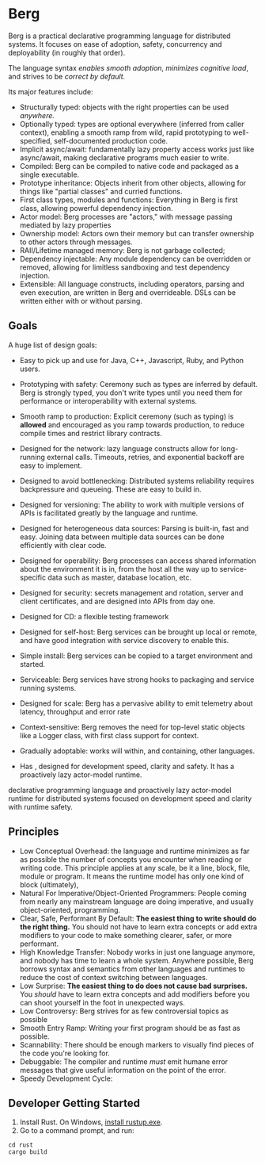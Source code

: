 # Berg

Berg is a practical declarative programming language for distributed systems. It focuses on ease of adoption, safety, concurrency and deployability (in roughly that order).

The language syntax *enables smooth adoption*, *minimizes cognitive load*, and strives to be *correct by default.*

Its major features include:

* Structurally typed: objects with the right properties can be used *anywhere.*
* Optionally typed: types are optional everywhere (inferred from caller context), enabling a smooth ramp from wild, rapid prototyping to well-specified, self-documented production code.
* Implicit async/await: fundamentally lazy property access works just like async/await, making declarative programs much easier to write.
* Compiled: Berg can be compiled to native code and packaged as a single executable.
* Prototype inheritance: Objects inherit from other objects, allowing for things like "partial classes" and curried functions.
* First class types, modules and functions: Everything in Berg is first class, allowing powerful dependency injection.
* Actor model: Berg processes are "actors," with message passing mediated by lazy properties
* Ownership model: Actors own their memory but can transfer ownership to other actors through messages.
* RAII/Lifetime managed memory: Berg is not garbage collected;
* Dependency injectable: Any module dependency can be overridden or removed, allowing for limitless sandboxing and test dependency injection.
* Extensible: All language constructs, including operators, parsing and even execution, are written in Berg and overrideable. DSLs can be written either with or without parsing.

## Goals

A huge list of design goals:

* Easy to pick up and use for Java, C++, Javascript, Ruby, and Python users.
* Prototyping with safety: Ceremony such as types are inferred by default. Berg is strongly typed, you don't write types until you need them for performance or interoperability with external systems.
* Smooth ramp to production: Explicit ceremony (such as typing) is **allowed** and encouraged as you ramp towards production, to reduce compile times and restrict library contracts.
* Designed for the network: lazy language constructs allow for long-running external calls. Timeouts, retries, and exponential backoff are easy to implement.
* Designed to avoid bottlenecking: Distributed systems reliability requires backpressure and queueing. These are easy to build in.
* Designed for versioning: The ability to work with multiple versions of APIs is facilitated greatly by the language and runtime.
* Designed for heterogeneous data sources: Parsing is built-in, fast and easy. Joining data between multiple data sources can be done efficiently with clear code.
* Designed for operability: Berg processes can access shared information about the environment it is in, from the host all the way up to service-specific data such as master, database location, etc.
* Designed for security: secrets management and rotation, server and client certificates, and are designed into APIs from day one.
* Designed for CD: a flexible testing framework
* Designed for self-host: Berg services can be brought up local or remote, and have good integration with service discovery to enable this.
* Simple install: Berg services can be copied to a target environment and started.
* Serviceable: Berg services have strong hooks to packaging and service running systems.
* Designed for scale: Berg has a pervasive ability to emit telemetry about latency, throughput and error rate
* Context-sensitive: Berg removes the need for top-level static objects like a Logger class, with first class support for context.
* Gradually adoptable: works will within, and containing, other languages.

* Has , designed for development speed, clarity and safety. It has a proactively lazy actor-model runtime.

declarative programming language and proactively lazy actor-model runtime for distributed systems focused on development speed and clarity with runtime safety.

## Principles

- Low Conceptual Overhead: the language and runtime minimizes as far as possible the number of concepts you encounter when reading or writing code. This principle applies at any scale, be it a line, block, file, module or program. It means the runtime model has only one kind of block (ultimately),
- Natural For Imperative/Object-Oriented Programmers: People coming from nearly any mainstream language are doing imperative, and usually object-oriented, programming.
- Clear, Safe, Performant By Default: **The easiest thing to write should do the right thing.** You should not have to learn extra concepts or add extra modifiers to your code to make something clearer, safer, or more performant.
- High Knowledge Transfer: Nobody works in just one language anymore, and nobody has time to learn a whole system. Anywhere possible, Berg borrows syntax and semantics from other languages and runtimes to reduce the cost of context switching between languages.
- Low Surprise: **The easiest thing to do does not cause bad surprises.** You *should* have to learn extra concepts and add modifiers before you can shoot yourself in the foot in unexpected ways.
- Low Controversy: Berg strives for as few controversial topics as possible
- Smooth Entry Ramp: Writing your first program should be as fast as possible.
- Scannability: There should be enough markers to visually find pieces of the code you're looking for.
- Debuggable: The compiler and runtime *must* emit humane error messages that give useful information on the point of the error.
- Speedy Development Cycle:

Developer Getting Started
-------------------------

1. Install Rust. On Windows, [install rustup.exe](https://win.rustup.rs/).
2. Go to a command prompt, and run:

```
cd rust
cargo build
```

